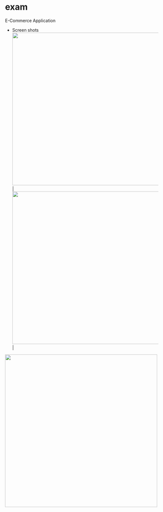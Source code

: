 # exam

E-Commerce Application

- Screen shots
<img src = "https://user-images.githubusercontent.com/121785209/218710452-619e14e1-d85a-4f29-aeb8-62c563d8e78a.png" height = 500px/> |
<img src = "https://user-images.githubusercontent.com/121785209/218710954-65b61e97-85f8-4460-86d5-b84c200d9da0.png" height = 500px/> |
<img src = "https://user-images.githubusercontent.com/121785209/218711211-bc9b5aff-c480-4a39-b78e-ae4c04b4f544.png" height = 500px/>



